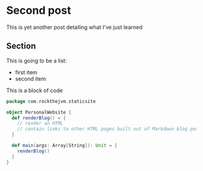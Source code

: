 # Second post

This is yet another post detailing what I've just learned

## Section

This is going to be a list:

- first item
- second item

This is a block of code

```scala
package com.rockthejvm.staticsite

object PersonalWebsite {
  def renderBlog() = {
    // render an HTML
    // contain links to other HTML pages built out of Markdown blog posts
  }

  def main(args: Array[String]): Unit = {
    renderBlog()
  }
}
```